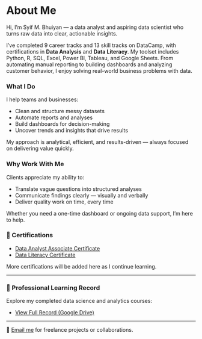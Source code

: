# About Me

Hi, I’m Syif M. Bhuiyan — a data analyst and aspiring data scientist who turns raw data into clear, actionable insights.

I’ve completed 9 career tracks and 13 skill tracks on DataCamp, with certifications in **Data Analysis** and **Data Literacy**. My toolset includes Python, R, SQL, Excel, Power BI, Tableau, and Google Sheets. From automating manual reporting to building dashboards and analyzing customer behavior, I enjoy solving real-world business problems with data.

### What I Do
I help teams and businesses:
- Clean and structure messy datasets
- Automate reports and analyses
- Build dashboards for decision-making
- Uncover trends and insights that drive results

My approach is analytical, efficient, and results-driven — always focused on delivering value quickly.

### Why Work With Me
Clients appreciate my ability to:
- Translate vague questions into structured analyses
- Communicate findings clearly — visually and verbally
- Deliver quality work on time, every time

Whether you need a one-time dashboard or ongoing data support, I’m here to help.

### 📜 Certifications
- [Data Analyst Associate Certificate](/assets/certifications/data-analyst-associate.pdf)
- [Data Literacy Certificate](/assets/certifications/data-literacy.pdf)

More certifications will be added here as I continue learning.

---
### 🧠 Professional Learning Record

Explore my completed data science and analytics courses:

- [View Full Record (Google Drive)](https://drive.google.com/drive/folders/1O4u6T-9mteSc2lpOb1Jv6W0_CEDLvjLi?usp=sharing)

--- 

📩 [Email me](mailto:syifnibir@gmail.com) for freelance projects or collaborations.
